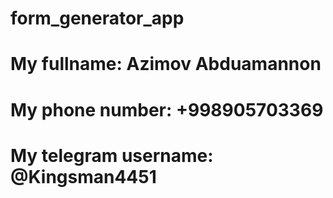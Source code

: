 # form_generator_app
 # My fullname: Azimov Abduamannon
 # My phone number: +998905703369
 # My telegram username: @Kingsman4451
